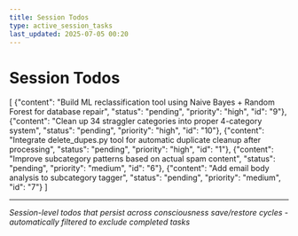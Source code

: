 ```yaml
---
title: Session Todos
type: active_session_tasks
last_updated: 2025-07-05 00:20
---
```


# Session Todos

[
  {"content": "Build ML reclassification tool using Naive Bayes + Random Forest for database repair", "status": "pending", "priority": "high", "id": "9"},
  {"content": "Clean up 34 straggler categories into proper 4-category system", "status": "pending", "priority": "high", "id": "10"},
  {"content": "Integrate delete_dupes.py tool for automatic duplicate cleanup after processing", "status": "pending", "priority": "high", "id": "1"},
  {"content": "Improve subcategory patterns based on actual spam content", "status": "pending", "priority": "medium", "id": "6"},
  {"content": "Add email body analysis to subcategory tagger", "status": "pending", "priority": "medium", "id": "7"}
]

---
*Session-level todos that persist across consciousness save/restore cycles - automatically filtered to exclude completed tasks*